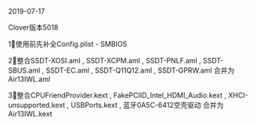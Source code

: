 2019-07-17

Clover版本5018

1⃣️使用前先补全Config.plist - SMBIOS

2⃣️整合SSDT-XOSI.aml , SSDT-XCPM.aml , SSDT-PNLF.aml , SSDT-SBUS.aml , SSDT-EC.aml , SSDT-Q11Q12.aml , SSDT-GPRW.aml 合并为Air13IWL.aml

3⃣️整合CPUFriendProvider.kext , FakePCIID_Intel_HDMI_Audio.kext , XHCI-unsupported.kext , USBPorts.kext , 蓝牙0A5C-6412空壳驱动 合并为Air13IWL.kext



